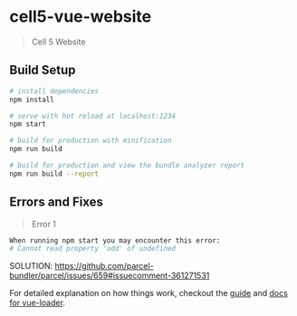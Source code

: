 # cell5-vue-website

> Cell 5 Website

## Build Setup

``` bash
# install dependencies
npm install

# serve with hot reload at localhost:1234
npm start

# build for production with minification
npm run build

# build for production and view the bundle analyzer report
npm run build --report
```
## Errors and Fixes

> Error 1
``` bash
When running npm start you may encounter this error:
# Cannot read property 'add' of undefined
```
SOLUTION:
https://github.com/parcel-bundler/parcel/issues/659#issuecomment-361271531

For detailed explanation on how things work, checkout the [guide](http://vuejs-templates.github.io/webpack/) and [docs for vue-loader](http://vuejs.github.io/vue-loader).
